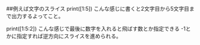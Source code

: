 ##例えば文字のスライス
print([1:5])
こんな感じに書くと2文字目から5文字目まで出力するよってこと。

print([1:5:2])
こんな感じで最後に数字を入れると飛ばす数とか指定できる
-1とかに指定すれば逆方向にスライスを進められる。
